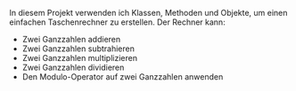 In diesem Projekt verwenden ich Klassen, Methoden und Objekte, um einen einfachen Taschenrechner zu erstellen. Der Rechner kann:

- Zwei Ganzzahlen addieren
- Zwei Ganzzahlen subtrahieren
- Zwei Ganzzahlen multiplizieren
- Zwei Ganzzahlen dividieren
- Den Modulo-Operator auf zwei Ganzzahlen anwenden
